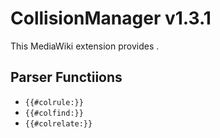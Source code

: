 # CollisionManager v1.3.1

This MediaWiki extension provides .

## Parser Functiions

- `{{#colrule:}}`
- `{{#colfind:}}`
- `{{#colrelate:}}`
